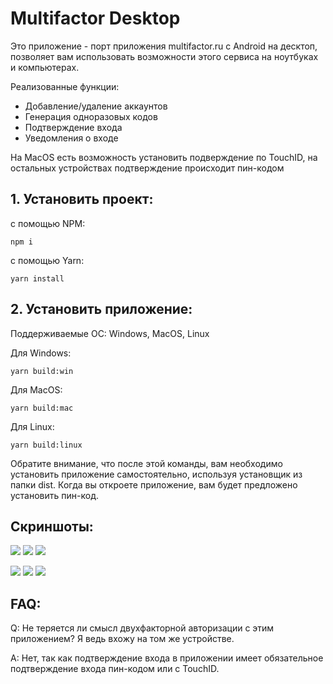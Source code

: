 # Multifactor Desktop

Это приложение - порт приложения multifactor.ru с Android на десктоп,
позволяет вам использовать возможности этого сервиса на ноутбуках и компьютерах.

Реализованные функции:
- Добавление/удаление аккаунтов
- Генерация одноразовых кодов
- Подтверждение входа
- Уведомления о входе

На MacOS есть возможность установить подверждение по TouchID, на остальных устройствах подтверждение происходит пин-кодом

## 1. Установить проект:

с помощью NPM:
```
npm i
```

с помощью Yarn:
```
yarn install
```

## 2. Установить приложение:

Поддерживаемые ОС: Windows, MacOS, Linux

Для Windows:
```
yarn build:win
```
Для MacOS:
```
yarn build:mac
```
Для Linux:
```
yarn build:linux
```

Обратите внимание, что после этой команды, вам необходимо установить приложение самостоятельно, используя установщик из папки dist.
Когда вы откроете приложение, вам будет предложено установить пин-код.

## Скриншоты:

<p>
  <img src="images/1.jpg">
  <img src="images/2.jpg">
  <img src="images/3.jpg">
</p>

<p>
  <img src="images/4.jpg">
  <img src="images/5.jpg">
  <img src="images/6.jpg">
</p>

## FAQ:

Q: Не теряется ли смысл двухфакторной авторизации с этим приложением? Я ведь вхожу на том же устройстве.

A: Нет, так как подтверждение входа в приложении имеет обязательное подтверждение входа пин-кодом или с TouchID.
